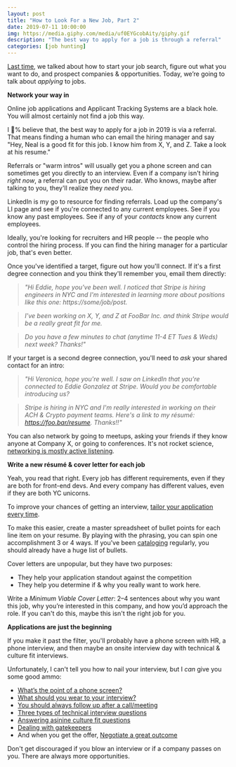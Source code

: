 ```yaml
---
layout: post
title: "How to Look For a New Job, Part 2"
date: 2019-07-11 10:00:00
img: https://media.giphy.com/media/uf0EYGcobAity/giphy.gif
description: "The best way to apply for a job is through a referral"
categories: [job hunting]
---
```


[Last time](/advice/2019/06/27/How-To-Look-For-A-New-Job-Part-1/), we talked about how to start your job search, figure out what you want to do, and prospect companies &amp; opportunities. Today, we’re going to talk about _applying_ to jobs.

**Network your way in**

Online job applications and Applicant Tracking Systems are a black hole. You will almost certainly not find a job this way. 

I 💯% believe that, the best way to apply for a job in 2019 is via a referral. That means finding a human  who can email the hiring manager and say "Hey, Neal is a good fit for this job. I know him from X, Y, and Z. Take a look at his resume." 

Referrals or "warm intros" will usually get you a phone screen and can sometimes get you directly to an interview. Even if a company isn't hiring _right now_, a referral can put you on their radar. Who knows, maybe after talking to you, they'll realize they _need_ you.

LinkedIn is my go to resource for finding referrals. Load up the company's LI page and see if you're connected to any current employees. See if you know any past employees. See if any of your _contacts_ know any current employees. 

Ideally, you're looking for recruiters and HR people -- the people who control the hiring process. If you can find the hiring manager for a particular job, that's even better.

Once you've identified a target, figure out how you'll connect. If it's a first degree connection and you think they'll remember you, email them directly:

>_"Hi Eddie, hope you've been well. I noticed that Stripe is hiring engineers in NYC and I'm interested in learning more about positions like this one: https://some/job/post._

>_I've been working on X, Y, and Z at FooBar Inc. and think Stripe would be a really great fit for me._ 

>_Do you have a few minutes to chat (anytime 11-4 ET Tues & Weds) next week? Thanks!"_

If your target is a second degree connection, you'll need to _ask_ your shared contact for an intro: 

>_"Hi Veronica, hope you're well. I saw on LinkedIn that you're connected to Eddie Gonzalez at Stripe. Would you be comfortable introducing us?_

>_Stripe is hiring in NYC and I'm really interested in working on their ACH & Crypto payment teams. Here's a link to my résumé: https://foo.bar/resume. Thanks!!"_

You can also network by going to meetups, asking your friends if they know anyone at Company X, or going to conferences. It's not rocket science, [networking is mostly active listening](/advice/2018/08/30/Hero-Worship/).

**Write a new résumé & cover letter for each job**

Yeah, you read that right. Every job has different requirements, even if they are both for front-end devs. And every company has different values, even if they are both YC unicorns. 

To improve your chances of getting an interview, [tailor your application every time](/advice/2017/08/03/Nobody-Likes-Writing-Cover-Letters/).

To make this easier, create a master spreadsheet of bullet points for each line item on your resume. By playing with the phrasing, you can spin one accomplishment 3 or 4 ways. If you've been [cataloging](/advice/2018/06/21/Always-Be-Cataloging/) regularly, you should already have a huge list of bullets.

Cover letters are unpopular, but they have two purposes:

- They help your application standout against the competition
- They help you determine if &amp; why you really want to work here.

Write a _Minimum Viable Cover Letter_: 2&ndash;4 sentences about why you want this job, why you’re interested in this company, and how you’d approach the role. If you can't do this, maybe this isn't the right job for you.

**Applications are just the beginning**

If you make it past the filter, you'll probably have a phone screen with HR, a phone interview, and then maybe an onsite interview day with technical & culture fit interviews.

Unfortunately, I can't tell you how to nail your interview, but I _can_ give you some good ammo:

- [What’s the point of a  phone screen? ](https://www.youtube.com/watch?v=JnJpmuhupuQ)
- [What should you wear to your interview?](/advice/2018/02/22/Dresscode-For-Success/)
- [You should always follow up after a call/meeting](/advice/2017/05/11/Following-Up-Is-Easy/)
- [Three types of technical interview questions](/advice/2017/07/20/Technical-Interview-Toolkit/)
- [Answering asinine culture fit questions](/advice/2018/04/26/Plan-Or-Panic/)
- [Dealing with gatekeepers](/advice/2017/09/28/Getting-Past-Gatekeepers/)
- And when you get the offer, [Negotiate a great outcome](/advice/2018/10/25/Negotion-Starts-With-Preparation/)

Don't get discouraged if you blow an interview or if a company passes on you. There are always more opportunities.
